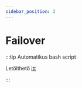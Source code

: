 ```yaml
---
sidebar_position: 2
---
```


# Failover
:::tip Automatikus bash script

Letölthető [itt](../../../../Scripts/AD_Failover_Install.sh)

:::